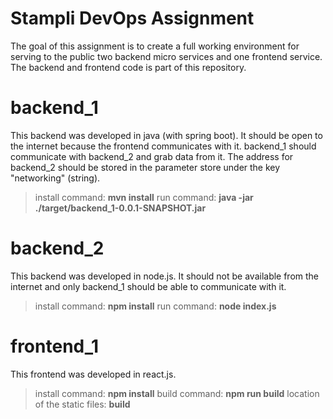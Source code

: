 # Stampli DevOps Assignment

The goal of this assignment is to create a full working environment for serving to the public two backend micro services and one frontend service.
The backend and frontend code is part of this repository. 


# backend_1

This backend was developed in java (with spring boot).
It should be open to the internet because the frontend communicates with it.
backend_1 should communicate with backend_2 and grab data from it.
The address for backend_2 should be stored in the parameter store under the key "networking" (string).
>install command: **mvn install**
>run command: **java -jar ./target/backend_1-0.0.1-SNAPSHOT.jar**

# backend_2
This backend was developed in node.js.
It should not be available from the internet and only backend_1 should be able to communicate with it.
>install command: **npm install**
>run command: **node index.js**

# frontend_1
This frontend was developed in react.js.
>install command: **npm install**
>build command: **npm run build**
>location of the static files: **build**
